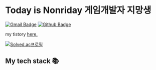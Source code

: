 

<h1> Today is Nonriday 게임개발자 지망생</h1>

[![Gmail Badge](https://img.shields.io/badge/-yelaekim@gmail.com-c14438?style=flat&logo=Gmail&logoColor=white&link=mailto:yelaekim@gmail.com)](mailto:yelaekim@gmail.com) [![Github Badge](https://img.shields.io/badge/-TodayNonri-grey?style=flat&logo=github&logoColor=white&link=https://github.com/TodayNonri/)](https://www.github.com/TodayNonri/) <p align='left'></p><p align='left'> my tistory <a href='https://nonris.tistory.com/ ' target=_blank><u>here</u>.</a></p>

[![Solved.ac프로필](http://mazassumnida.wtf/api/v2/generate_badge?boj=todaynonri)](https://solved.ac/todaynonri)
<br />
<h2> My tech stack 📚 </h2>
<!--
<img src="https://img.shields.io/badge/C++-00599C?style=flat&logo=cplusplus&logoColor=white"/>
-->

<br/>
